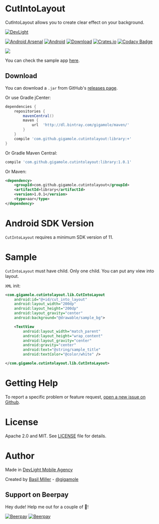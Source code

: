 CutIntoLayout
=============

CutIntoLayout allows you to create clear effect on your background.

[![DevLight](https://lh4.googleusercontent.com/-9btnRFp_eVo/V5cfwZsBpMI/AAAAAAAAC4E/s4NGoezKhpAVdVofAoez1QWpzK5Na8_cQCL0B/w147-h20-no/devlight-badge.png)](http://devlight.com.ua)

[![Android Arsenal](https://img.shields.io/badge/Android%20Arsenal-CutIntoLayout-yellow.svg?style=flat)](http://android-arsenal.com/details/1/3316)
[![Android](https://img.shields.io/badge/platform-android-brightgreen.svg?style=flat&label=Platform)](https://github.com/DevLight-Mobile-Agency)
[![Download](https://api.bintray.com/packages/gigamole/maven/cutintolayout/images/download.svg)](https://bintray.com/gigamole/maven/cutintolayout/_latestVersion)
[![Crates.io](https://img.shields.io/crates/l/rustc-serialize.svg?maxAge=2592000&label=License)](https://github.com/DevLight-Mobile-Agency/CutIntoLayout/blob/master/LICENSE.txt)
[![Codacy Badge](https://api.codacy.com/project/badge/Grade/f1ae9a85f2a84755b567b5e05d7ccf08)](https://www.codacy.com/app/gigamole53/CutIntoLayout?utm_source=github.com&amp;utm_medium=referral&amp;utm_content=DevLight-Mobile-Agency/CutIntoLayout&amp;utm_campaign=Badge_Grade)

![](https://lh3.googleusercontent.com/fWz9orE3M8vaAuzkxHi0F2m23iuHUYlXmG-lgonEFCU=w210-h282-no)

You can check the sample app [here](https://github.com/DevLight-Mobile-Agency/CutIntoLayout/tree/master/app).

Download
------------

You can download a `.jar` from GitHub's [releases page](https://github.com/DevLight-Mobile-Agency/CutIntoLayout/releases).

Or use Gradle jCenter:
```groovy
dependencies {
    repositories {
        mavenCentral()
        maven {
            url  'http://dl.bintray.com/gigamole/maven/'
        }
    }
    compile 'com.github.gigamole.cutintolayout:library:+'
}
```

Or Gradle Maven Central:

```groovy
compile 'com.github.gigamole.cutintolayout:library:1.0.1'
```

Or Maven:

```xml
<dependency>
    <groupId>com.github.gigamole.cutintolayout</groupId>
    <artifactId>library</artifactId>
    <version>1.0.1</version>
    <type>aar</type>
</dependency>
```

Android SDK Version
===================

`CutIntoLayout` requires a minimum SDK version of 11.

Sample
======

`CutIntoLayout` must have child. Only one child.
You can put any view into layout.

`XML` init:

```xml
<com.gigamole.cutintolayout.lib.CutIntoLayout
    android:id="@+id/cut_into_layout"
    android:layout_width="200dp"
    android:layout_height="200dp"
    android:layout_gravity="center"
    android:background="@drawable/sample_bg">

    <TextView
        android:layout_width="match_parent"
        android:layout_height="wrap_content"
        android:layout_gravity="center"
        android:gravity="center"
        android:text="@string/sample_title"
        android:textColor="@color/white" />

</com.gigamole.cutintolayout.lib.CutIntoLayout>
```

Getting Help
======

To report a specific problem or feature request, [open a new issue on Github](https://github.com/DevLight-Mobile-Agency/CutIntoLayout/issues/new).

License
======
Apache 2.0 and MIT. See [LICENSE](https://github.com/DevLight-Mobile-Agency/CutIntoLayout/blob/master/LICENSE.txt) file for details.

Author
=======

Made in [DevLight Mobile Agency](https://github.com/DevLight-Mobile-Agency)

Created by [Basil Miller](https://github.com/GIGAMOLE) - [@gigamole](mailto:gigamole53@gmail.com)

## Support on Beerpay
Hey dude! Help me out for a couple of :beers:!

[![Beerpay](https://beerpay.io/DevLight-Mobile-Agency/CutIntoLayout/badge.svg?style=beer-square)](https://beerpay.io/DevLight-Mobile-Agency/CutIntoLayout)  [![Beerpay](https://beerpay.io/DevLight-Mobile-Agency/CutIntoLayout/make-wish.svg?style=flat-square)](https://beerpay.io/DevLight-Mobile-Agency/CutIntoLayout?focus=wish)